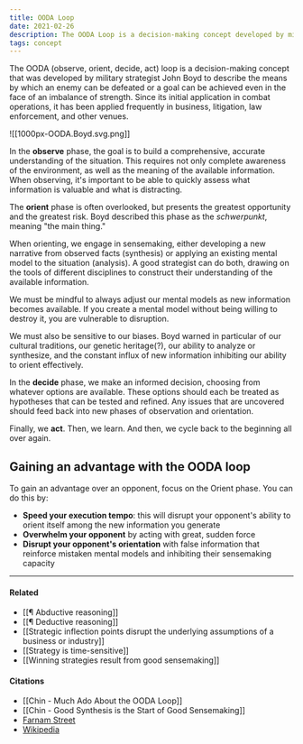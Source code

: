 ```yaml
---
title: OODA Loop
date: 2021-02-26
description: The OODA Loop is a decision-making concept developed by military strategist John Boyd.
tags: concept
---
```


The OODA (observe, orient, decide, act) loop is a decision-making concept that was developed by military strategist John Boyd to describe the means by which an enemy can be defeated or a goal can be achieved even in the face of an imbalance of strength. Since its initial application in combat operations, it has been applied frequently in business, litigation, law enforcement, and other venues. 

![[1000px-OODA.Boyd.svg.png]]

In the **observe** phase, the goal is to build a comprehensive, accurate understanding of the situation. This requires not only complete awareness of the environment, as well as the meaning of the available information. When observing, it's important to be able to quickly assess what information is valuable and what is distracting. 

The **orient** phase is often overlooked, but presents the greatest opportunity and the greatest risk. Boyd described this phase as the *schwerpunkt*, meaning "the main thing." 

When orienting, we engage in sensemaking, either developing a new narrative from observed facts (synthesis) or applying an existing mental model to the situation (analysis). A good strategist can do both, drawing on the tools of different disciplines to construct their understanding of the available information. 

We must be mindful to always adjust our mental models as new information becomes available. If you create a mental model without being willing to destroy it, you are vulnerable to disruption. 

We must also be sensitive to our biases. Boyd warned in particular of our cultural traditions, our genetic heritage(?), our ability to analyze or synthesize, and the constant influx of new information inhibiting our ability to orient effectively. 

In the **decide** phase, we make an informed decision, choosing from whatever options are available. These options should each be treated as hypotheses that can be tested and refined. Any issues that are uncovered should feed back into new phases of observation and orientation. 

Finally, we **act**. Then, we learn. And then, we cycle back to the beginning all over again. 

## Gaining an advantage with the OODA loop

To gain an advantage over an opponent, focus on the Orient phase. You can do this by:

- **Speed your execution tempo**: this will disrupt your opponent's ability to orient itself among the new information you generate
- **Overwhelm your opponent** by acting with great, sudden force
- **Disrupt your opponent's orientation** with false information that reinforce mistaken mental models and inhibiting their sensemaking capacity

---
#### Related
- [[¶ Abductive reasoning]]
- [[¶ Deductive reasoning]]
- [[Strategic inflection points disrupt the underlying assumptions of a business or industry]]
- [[Strategy is time-sensitive]]
- [[Winning strategies result from good sensemaking]]


#### Citations
- [[Chin - Much Ado About the OODA Loop]]
- [[Chin - Good Synthesis is the Start of Good Sensemaking]]
- [Farnam Street](https://fs.blog/2018/01/john-boyd-ooda-loop/)
- [Wikipedia](https://en.wikipedia.org/wiki/OODA_loop)

